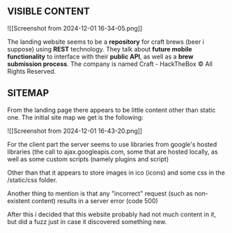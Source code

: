 ## VISIBLE CONTENT

![[Screenshot from 2024-12-01 16-34-05.png]]

The landing website seems to be a **repository** for craft brews (beer i suppose) using **REST** technology. They talk about **future mobile functionality** to interface with their **public API**, as well as a **brew submission process**. The company is named Craft - HackTheBox © All Rights Reserved.

## SITEMAP

From the landing page there appears to be little content other than static one. The initial site map we get is the following:

![[Screenshot from 2024-12-01 16-43-20.png]]

For the client part the server seems to use libraries from google's hosted libraries (the call to ajax.googleapis.com, some that are hosted locally, as well as some custom scripts (namely plugins and script)

Other than that it appears to store images in ico (icons) and some css in the /static/css folder.

Another thing to mention is that any "incorrect" request (such as non-existent content) results in a server error (code 500)

After this i decided that this website probably had not much content in it, but did a fuzz just in case it discovered something new.

